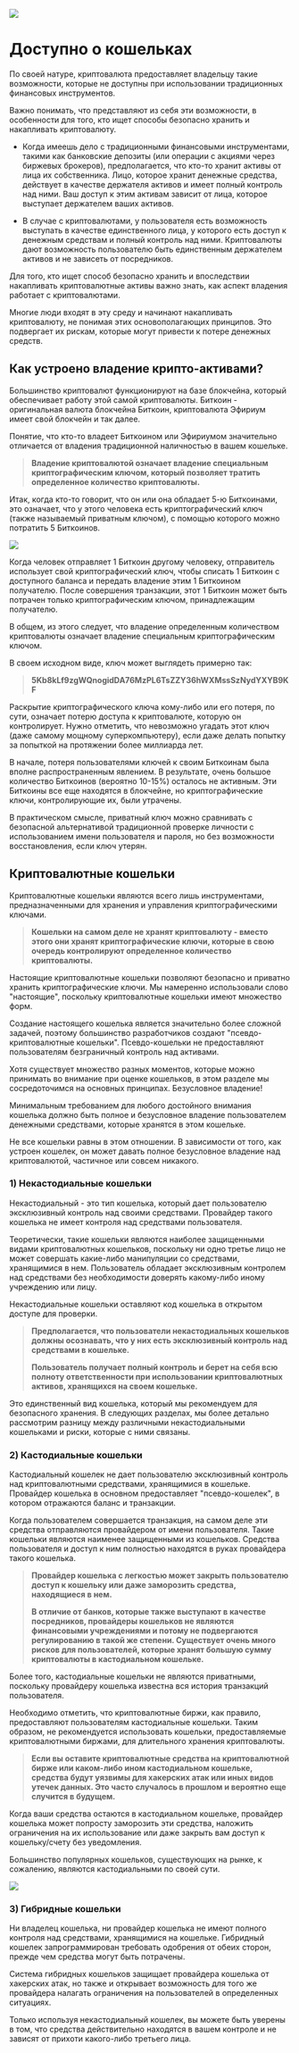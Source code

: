 ![](../images/02-main-l.png)

# Доступно о кошельках

По своей натуре, криптовалюта предоставляет владельцу такие возможности, которые не доступны при использовании традиционных финансовых инструментов.

Важно понимать, что представляют из себя эти возможности, в особенности для того, кто ищет способы безопасно хранить и накапливать криптовалюту.

- Когда имеешь дело с традиционными финансовыми инструментами, такими как банковские депозиты (или операции с акциями через биржевых брокеров), предполагается, что кто-то хранит активы от лица их собственника. Лицо, которое хранит денежные средства, действует в качестве держателя активов и имеет полный контроль над ними. Ваш доступ к этим активам зависит от лица, которое выступает держателем ваших активов.

- В случае с криптовалютами, у пользователя есть возможность выступать в качестве единственного лица, у которого есть доступ к денежным средствам и полный контроль над ними.  Криптовалюты дают возможность пользователю быть единственным держателем активов и не зависеть от посредников.

Для того, кто ищет способ безопасно хранить и впоследствии накапливать криптовалютные активы важно знать, как аспект владения работает с криптовалютами.

Многие люди входят в эту среду и начинают накапливать криптовалюту, не понимая этих основополагающих принципов. Это подвергает их рискам, которые могут привести к потере денежных средств.

## Как устроено владение крипто-активами?

Большинство криптовалют функционируют на базе блокчейна, который обеспечивает работу этой самой криптовалюты. Биткоин - оригинальная валюта блокчейна Биткоин, криптовалюта Эфириум имеет свой блокчейн и так далее.

Понятие, что кто-то владеет Биткоином или Эфириумом значительно отличается от владения традиционной наличностью в вашем кошельке.

>**Владение криптовалютой означает владение специальным криптографическим ключом, который позволяет тратить определенное количество криптовалюты.**

Итак, когда кто-то говорит, что он или она обладает 5-ю Биткоинами, это означает, что у этого человека есть криптографический ключ (также называемый приватным ключом), с помощью которого можно потратить 5 Биткоинов.

![](../images/02-02-l.png)

Когда человек отправляет 1 Биткоин другому человеку, отправитель использует свой криптографический ключ, чтобы списать 1 Биткоин с доступного баланса и передать владение этим 1 Биткоином получателю. После совершения транзакции, этот 1 Биткоин может быть потрачен только криптографическим ключом, принадлежащим получателю.

В общем, из этого следует, что владение определенным количеством криптовалюты означает владение специальным криптографическим ключом.

В своем исходном виде, ключ может выглядеть примерно так:

>**5Kb8kLf9zgWQnogidDA76MzPL6TsZZY36hWXMssSzNydYXYB9KF**

Раскрытие криптографического ключа кому-либо или его потеря, по сути, означает потерю доступа к криптовалюте, которую он контролирует.  Нужно отметить, что невозможно угадать этот ключ (даже самому мощному суперкомпьютеру), если даже делать попытку за попыткой на протяжении более миллиарда лет.

В начале, потеря пользователями ключей к своим Биткоинам была вполне распространенным явлением. В результате, очень большое количество Биткоинов (вероятно 10-15%) осталось не активным. Эти Биткоины все еще находятся в блокчейне, но криптографические ключи, контролирующие их, были утрачены.

В практическом смысле, приватный ключ можно сравнивать с безопасной альтернативой традиционной проверке личности с использованием имени пользователя и пароля, но без возможности восстановления, если ключ утерян.

## Криптовалютные кошельки

Криптовалютные кошельки являются всего лишь инструментами, предназначенными для хранения и управления криптографическими ключами.

>**Кошельки на самом деле не хранят криптовалюту - вместо этого они хранят криптографические ключи, которые в свою очередь контролируют определенное количество криптовалюты.**

Настоящие криптовалютные кошельки позволяют безопасно и приватно хранить криптографические ключи. Мы намеренно использовали слово "настоящие", поскольку криптовалютные кошельки имеют множество форм.

Создание настоящего кошелька является значительно более сложной задачей, поэтому большинство разработчиков создают "псевдо-криптовалютные кошельки". Псевдо-кошельки не предоставляют пользователям безграничный контроль над активами.

Хотя существует множество разных моментов, которые можно принимать во внимание при оценке кошельков, в этом разделе мы сосредоточимся на основных принципах. Безусловное владение!

Минимальным требованием для любого достойного внимания кошелька должно быть полное и безусловное владение пользователем денежными средствами, которые хранятся в этом кошельке. 

Не все кошельки равны в этом отношении. В зависимости от того, как устроен кошелек, он может давать полное безусловное владение над криптовалютой, частичное или совсем никакого. 

### 1) Некастодиальные кошельки

Некастодиальный - это тип кошелька, который дает пользователю эксклюзивный контроль над своими средствами. Провайдер такого кошелька не имеет контроля над средствами пользователя.

Теоретически, такие кошельки являются наиболее защищенными видами криптовалютных кошельков, поскольку ни одно третье лицо не может совершать какие-либо манипуляции со средствами, хранящимися в нем. Пользователь обладает эксклюзивным контролем над средствами без необходимости доверять какому-либо иному учреждению или лицу.

Некастодиальные кошельки оставляют код кошелька в открытом доступе для проверки.

>**Предполагается, что пользователи некастодиальных кошельков должны осознавать, что у них есть эксклюзивный контроль над средствами в кошельке.**
>
>**Пользователь получает полный контроль и берет на себя всю полноту ответственности при использовании криптовалютных активов, хранящихся на своем кошельке.**

Это единственный вид кошелька, который мы рекомендуем для безопасного хранения. В следующих разделах, мы более детально рассмотрим разницу между различными некастодиальными кошельками и риски, которые с ними связаны.

### 2) Кастодиальные кошельки

Кастодиальный кошелек не дает пользователю эксклюзивный контроль над криптовалютными средствами, хранящимися в кошельке. Провайдер кошелька в основном предоставляет "псевдо-кошелек", в котором отражаются баланс и транзакции.

Когда пользователем совершается транзакция, на самом деле эти средства отправляются провайдером от имени пользователя. Такие кошельки являются наименее защищенными из кошельков. Средства пользователя и доступ к ним полностью находятся в руках провайдера такого кошелька.

>**Провайдер кошелька с легкостью может закрыть пользователю доступ к кошельку или даже заморозить средства, находящиеся в нем.**
> 
>**В отличие от банков, которые также выступают в качестве посредников, провайдеры кошельков не являются финансовыми учреждениями и потому не подвергаются регулированию в такой же степени. Существует очень много рисков для пользователей, которые хранят большую сумму криптовалюты в кастодиальном кошельке.**

Более того, кастодиальные кошельки не являются приватными, поскольку провайдеру кошелька известна вся история транзакций пользователя.

Необходимо отметить, что криптовалютные биржи, как правило, предоставляют пользователям кастодиальные кошельки. Таким образом, не рекомендуется использовать кошельки, предоставляемые криптовалютными биржами, для длительного хранения криптовалюты. 

>**Если вы оставите криптовалютные средства на криптовалютной бирже или каком-либо ином кастодиальном кошельке, средства будут уязвимы для хакерских атак или иных видов утечек данных. Это часто случалось в прошлом и вероятно еще случится в будущем.**

Когда ваши средства остаются в кастодиальном кошельке, провайдер кошелька может попросту заморозить эти средства, наложить ограничения на их использование или даже закрыть вам доступ к кошельку/счету без уведомления.

Большинство популярных кошельков, существующих на рынке, к сожалению, являются кастодиальными по своей сути.

![](../images/02-03-l.png)

### 3) Гибридные кошельки

Ни владелец кошелька, ни провайдер кошелька не имеют полного контроля над средствами, хранящимися на кошельке. Гибридный кошелек запрограммирован требовать одобрения от обеих сторон, прежде чем средства могут быть потрачены.

Система гибридных кошельков защищает провайдера кошелька от хакерских атак, но также и открывает возможность для того же провайдера налагать ограничения на пользователей в определенных ситуациях.

Только используя некастодиальный кошелек, вы можете быть уверены в том, что средства действительно находятся в вашем контроле и не зависят от прихоти какого-либо третьего лица.